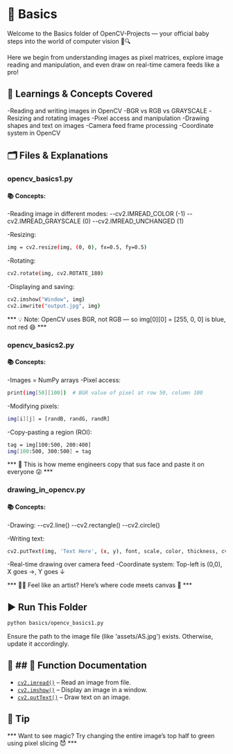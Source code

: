 # 📂 Basics
Welcome to the Basics folder of OpenCV-Projects — your official baby steps into the world of computer vision 👶🔍

Here we begin from understanding images as pixel matrices, explore image reading and manipulation, and even draw on real-time camera feeds like a pro!


## 📘 Learnings & Concepts Covered

-Reading and writing images in OpenCV
-BGR vs RGB vs GRAYSCALE
-Resizing and rotating images
-Pixel access and manipulation
-Drawing shapes and text on images
-Camera feed frame processing
-Coordinate system in OpenCV

## 🗂️ Files & Explanations
### opencv_basics1.py

 #### 📚 Concepts: 
-Reading image in different modes:
--cv2.IMREAD_COLOR (-1)
--cv2.IMREAD_GRAYSCALE (0)
--cv2.IMREAD_UNCHANGED (1)

-Resizing:
```sh
img = cv2.resize(img, (0, 0), fx=0.5, fy=0.5)
```

-Rotating:
```sh
cv2.rotate(img, cv2.ROTATE_180)
```

-Displaying and saving:
```sh
cv2.imshow("Window", img)
cv2.imwrite("output.jpg", img)
```

*** 💡 Note: OpenCV uses BGR, not RGB — so img[0][0] = [255, 0, 0] is blue, not red 😄 ***


### opencv_basics2.py

#### 📚 Concepts:
-Images = NumPy arrays
-Pixel access:
```sh
print(img[50][100])  # BGR value of pixel at row 50, column 100
```
-Modifying pixels:
```sh
img[i][j] = [randB, randG, randR]
```
-Copy-pasting a region (ROI):
```sh
tag = img[100:500, 200:400]
img[100:500, 300:500] = tag
```

*** 🧠 This is how meme engineers copy that sus face and paste it on everyone 😜 ***


### drawing_in_opencv.py

#### 📚 Concepts:
-Drawing:
--cv2.line()
--cv2.rectangle()
--cv2.circle()

-Writing text:
```sh
cv2.putText(img, 'Text Here', (x, y), font, scale, color, thickness, cv2.LINE_AA)
```

-Real-time drawing over camera feed
-Coordinate system: Top-left is (0,0), X goes →, Y goes ↓

*** 🧙‍♂️ Feel like an artist? Here’s where code meets canvas 🎨 ***


## ▶️ Run This Folder
```sh
python basics/opencv_basics1.py
```
Ensure the path to the image file (like 'assets/AS.jpg') exists. Otherwise, update it accordingly.

## 📄 ## 📄 Function Documentation

- [`cv2.imread()`](https://docs.opencv.org/4.x/d4/da8/group__imgcodecs.html#ga14b471d44c629f12bce908891f1006f5) – Read an image from file.
- [`cv2.imshow()`](https://docs.opencv.org/4.x/d7/dfc/group__highgui.html#ga7cbe95544b3c9c6f72f6cce72d08b55c) – Display an image in a window.
- [`cv2.putText()`](https://docs.opencv.org/4.x/dc/da5/tutorial_py_drawing_functions.html) – Draw text on an image.

## 🧠 Tip
*** Want to see magic? Try changing the entire image’s top half to green using pixel slicing 😈 ***



 

